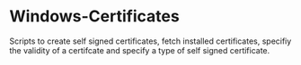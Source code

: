 # Windows-Certificates
Scripts to create self signed certificates, fetch installed certificates, specifiy the validity of a certifcate and specify a type of self signed certificate.
